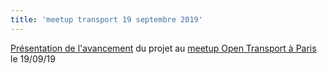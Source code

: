 ```yaml
---
title: 'meetup transport 19 septembre 2019'
---
```


[Présentation de l'avancement](https://drive.google.com/file/d/1JxM6BKOLXBg4g0KtyLrjZwdf-seXivVf/view?usp=sharing) du projet au [meetup Open Transport à Paris](https://www.eventbrite.co.uk/e/meetup-open-transport-paris-tickets-71518009291) le 19/09/19

